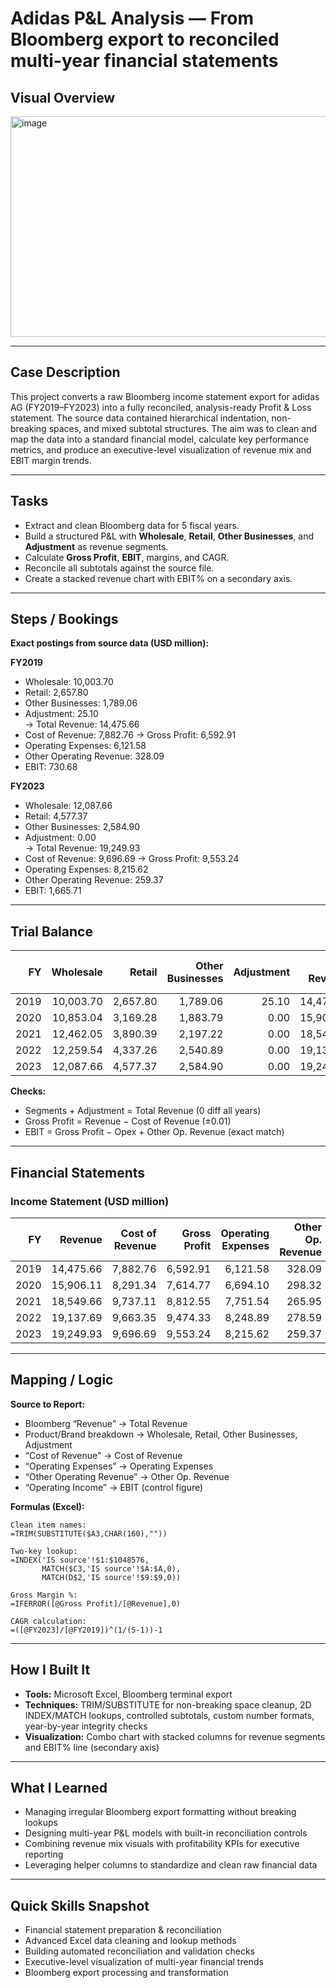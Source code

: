 # Adidas P&L Analysis — From Bloomberg export to reconciled multi-year financial statements

## Visual Overview
<img width="612" height="353" alt="image" src="https://github.com/user-attachments/assets/bd63b4d5-cedb-432a-87d5-471425b4ef7c" />


---

## Case Description
This project converts a raw Bloomberg income statement export for adidas AG (FY2019–FY2023) into a fully reconciled, analysis-ready Profit & Loss statement. The source data contained hierarchical indentation, non-breaking spaces, and mixed subtotal structures. The aim was to clean and map the data into a standard financial model, calculate key performance metrics, and produce an executive-level visualization of revenue mix and EBIT margin trends.

---

## Tasks
- Extract and clean Bloomberg data for 5 fiscal years.
- Build a structured P&L with **Wholesale**, **Retail**, **Other Businesses**, and **Adjustment** as revenue segments.
- Calculate **Gross Profit**, **EBIT**, margins, and CAGR.
- Reconcile all subtotals against the source file.
- Create a stacked revenue chart with EBIT% on a secondary axis.

---

## Steps / Bookings
**Exact postings from source data (USD million):**

**FY2019**
- Wholesale: 10,003.70  
- Retail: 2,657.80  
- Other Businesses: 1,789.06  
- Adjustment: 25.10  
  → Total Revenue: 14,475.66  
- Cost of Revenue: 7,882.76 → Gross Profit: 6,592.91  
- Operating Expenses: 6,121.58  
- Other Operating Revenue: 328.09  
- EBIT: 730.68  

**FY2023**
- Wholesale: 12,087.66  
- Retail: 4,577.37  
- Other Businesses: 2,584.90  
- Adjustment: 0.00  
  → Total Revenue: 19,249.93  
- Cost of Revenue: 9,696.69 → Gross Profit: 9,553.24  
- Operating Expenses: 8,215.62  
- Other Operating Revenue: 259.37  
- EBIT: 1,665.71  

---

## Trial Balance
| FY  | Wholesale  | Retail   | Other Businesses | Adjustment | **Total Revenue** | Cost of Revenue | **Gross Profit** | Operating Expenses | Other Op. Revenue | **EBIT**  |
|----:|-----------:|--------:|-----------------:|----------:|------------------:|----------------:|-----------------:|-------------------:|------------------:|----------:|
|2019 | 10,003.70  | 2,657.80| 1,789.06         | 25.10     | 14,475.66         | 7,882.76        | 6,592.91         | 6,121.58           | 328.09            | 730.68    |
|2020 | 10,853.04  | 3,169.28| 1,883.79         | 0.00      | 15,906.11         | 8,291.34        | 7,614.77         | 6,694.10           | 298.32            | 1,199.26  |
|2021 | 12,462.05  | 3,890.39| 2,197.22         | 0.00      | 18,549.66         | 9,737.11        | 8,812.55         | 7,751.54           | 265.95            | 1,326.96  |
|2022 | 12,259.54  | 4,337.26| 2,540.89         | 0.00      | 19,137.69         | 9,663.35        | 9,474.33         | 8,248.89           | 278.59            | 1,523.77  |
|2023 | 12,087.66  | 4,577.37| 2,584.90         | 0.00      | 19,249.93         | 9,696.69        | 9,553.24         | 8,215.62           | 259.37            | 1,665.71  |

**Checks:**
- Segments + Adjustment = Total Revenue (0 diff all years)  
- Gross Profit = Revenue − Cost of Revenue (±0.01)  
- EBIT = Gross Profit − Opex + Other Op. Revenue (exact match)  

---

## Financial Statements

### Income Statement (USD million)
| FY  | Revenue   | Cost of Revenue | **Gross Profit** | Operating Expenses | Other Op. Revenue | **EBIT**  | GP%    | EBIT%  |
|----:|----------:|----------------:|-----------------:|-------------------:|------------------:|----------:|-------:|-------:|
|2019 | 14,475.66 | 7,882.76        | 6,592.91         | 6,121.58           | 328.09            | 730.68    | 45.54% | 5.05%  |
|2020 | 15,906.11 | 8,291.34        | 7,614.77         | 6,694.10           | 298.32            | 1,199.26  | 47.87% | 7.54%  |
|2021 | 18,549.66 | 9,737.11        | 8,812.55         | 7,751.54           | 265.95            | 1,326.96  | 47.51% | 7.15%  |
|2022 | 19,137.69 | 9,663.35        | 9,474.33         | 8,248.89           | 278.59            | 1,523.77  | 49.51% | 7.96%  |
|2023 | 19,249.93 | 9,696.69        | 9,553.24         | 8,215.62           | 259.37            | 1,665.71  | 49.63% | 8.65%  |

---

## Mapping / Logic
**Source to Report:**
- Bloomberg “Revenue” → Total Revenue
- Product/Brand breakdown → Wholesale, Retail, Other Businesses, Adjustment
- “Cost of Revenue” → Cost of Revenue
- “Operating Expenses” → Operating Expenses
- “Other Operating Revenue” → Other Op. Revenue
- “Operating Income” → EBIT (control figure)

**Formulas (Excel):**

    Clean item names:
    =TRIM(SUBSTITUTE($A3,CHAR(160),""))

    Two-key lookup:
    =INDEX('IS source'!$1:$1048576,
           MATCH($C3,'IS source'!$A:$A,0),
           MATCH(D$2,'IS source'!$9:$9,0))

    Gross Margin %:
    =IFERROR([@Gross Profit]/[@Revenue],0)

    CAGR calculation:
    =([@FY2023]/[@FY2019])^(1/(5-1))-1

---

## How I Built It
- **Tools:** Microsoft Excel, Bloomberg terminal export
- **Techniques:** TRIM/SUBSTITUTE for non-breaking space cleanup, 2D INDEX/MATCH lookups, controlled subtotals, custom number formats, year-by-year integrity checks
- **Visualization:** Combo chart with stacked columns for revenue segments and EBIT% line (secondary axis)

---

## What I Learned
- Managing irregular Bloomberg export formatting without breaking lookups
- Designing multi-year P&L models with built-in reconciliation controls
- Combining revenue mix visuals with profitability KPIs for executive reporting
- Leveraging helper columns to standardize and clean raw financial data

---

## Quick Skills Snapshot
- Financial statement preparation & reconciliation  
- Advanced Excel data cleaning and lookup methods  
- Building automated reconciliation and validation checks  
- Executive-level visualization of multi-year financial trends  
- Bloomberg export processing and transformation 
